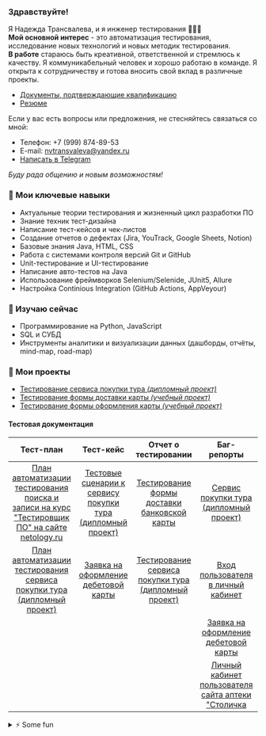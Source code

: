 ### Здравствуйте!

Я Надежда Трансвалева, и я инженер тестирования 👩🏻‍💻    
**Мой основной интерес** - это автоматизация тестирования, исследование новых технологий и новых методик тестирования.   
**В  работе** стараюсь быть креативной, ответственной и стремлюсь к качеству. Я коммуникабельный человек и хорошо работаю в команде. Я открыта к сотрудничеству и готова вносить свой вклад в различные проекты.   
- [Документы, подтверждающие квалификацию](https://github.com/persikfloro/persikfloro/tree/main/docs)
- [Резюме](https://hh.ru/applicant/resumes/view?resume=b13bbe9aff09e7927c0039ed1f776d66786f54)   

Если у вас есть вопросы или предложения, не стесняйтесь связаться со мной:
* Телефон: +7 (999) 874-89-53  
* E-mail: nvtransvaleva@yandex.ru   
* [Написать в Telegram](https://t.me/hoppas_blomma)

_Буду рада общению и новым возможностям!_

### 💬 Мои ключевые навыки
* Актуальные теории тестирования и жизненный цикл разработки ПО
* Знание техник тест-дизайна
* Написание тест-кейсов и чек-листов
* Создание отчетов о дефектах (Jira, YouTrack, Google Sheets, Notion)
* Базовые знания Java, HTML, CSS
* Работа с системами контроля версий Git и GitHub
* Unit-тестирование и UI-тестирование
* Написание авто-тестов на Java
* Использование фреймворков Selenium/Selenide, JUnit5, Allure
* Настройка Continious Integration (GitHub Actions, AppVeyour)

### 🌱 Изучаю сейчас
* Программирование на Python, JavaScript
* SQL и СУБД
* Инструменты аналитики и визуализации данных (дашборды, отчёты, mind-map, road-map)

### 🔭 Мои проекты
- [Тестирование сервиса покупки тура _(дипломный проект)_](https://github.com/persikfloro/diplomaQA)
- [Тестирование формы доставки карты _(учебный проект)_](https://clck.ru/34Ctva)
- [Тестирование формы оформления карты _(учебный проект)_](https://clck.ru/34Cu3W)
#### Тестовая документация
| Тест-план | Тест-кейс | Отчет о тестировании | Баг-репорты | Чек-листы |
|:---:|:---:|:---:|:---:|:---:|
| [План автоматизации тестирования поиска и записи на курс "Тестировщик ПО" на сайте netology.ru](https://clck.ru/34Ctb5) | [Тестовые сценарии к сервису покупки тура (дипломный проект)](https://docs.google.com/spreadsheets/d/1pE9Ft4Kt7njVcU70UTWFc7-ujSZEmo5Jd9MjfQn5xvA/edit#gid=1895355200) | [Тестирование формы доставки банковской карты](https://clck.ru/34Ctcu) | [Сервис покупки тура (дипломный проект)](https://github.com/persikfloro/diplomaQA/issues) | [Android-приложения Prosto, Notein, Pomodoro](https://clck.ru/34CtPi) |
| [План автоматизации тестирования сервиса покупки тура (дипломный проект)](https://github.com/persikfloro/diplomaQA/blob/main/docs/Plan.md) | [Заявка на оформление дебетовой карты](https://clck.ru/34Ct9w) | [Тестирование сервиса покупки тура (дипломный проект)](https://github.com/persikfloro/diplomaQA/blob/main/docs/Report.md)  | [Вход пользователя в личный кабинет](https://clck.ru/34CtJc) |  |
|  |  |  | [Заявка на оформление дебетовой карты](https://clck.ru/34Csov) |  |
|  |  |  | [Личный кабинет пользователя сайта аптеки "Столичка](https://www.notion.so/frambofloro/3ca24918e51046c1be008cf066104421?pvs=4) |  |

<details>
<summary> ⚡ Some fun </summary>
<img src="https://readme-jokes.vercel.app/api" alt="Jokes Card" />
</details>
